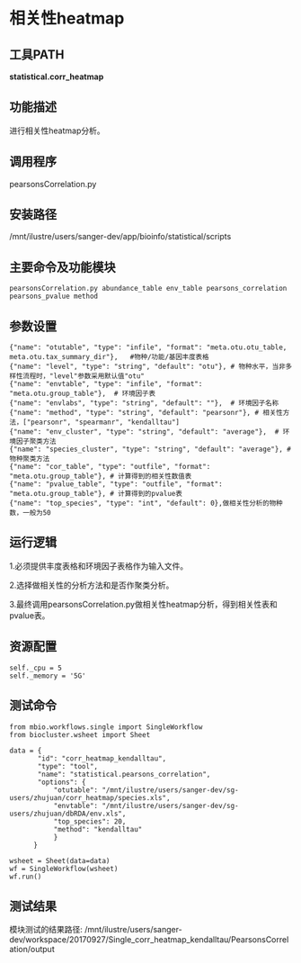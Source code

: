 相关性heatmap
===========


工具PATH
---------
**statistical.corr_heatmap**


功能描述
--------
进行相关性heatmap分析。


调用程序
-------
pearsonsCorrelation.py

安装路径
--------
/mnt/ilustre/users/sanger-dev/app/bioinfo/statistical/scripts


主要命令及功能模块
------------------
```
pearsonsCorrelation.py abundance_table env_table pearsons_correlation pearsons_pvalue method
```

参数设置
--------
```
{"name": "otutable", "type": "infile", "format": "meta.otu.otu_table, meta.otu.tax_summary_dir"},   #物种/功能/基因丰度表格
{"name": "level", "type": "string", "default": "otu"}, # 物种水平，当非多样性流程时，"level"参数采用默认值"otu"
{"name": "envtable", "type": "infile", "format": "meta.otu.group_table"},  # 环境因子表
{"name": "envlabs", "type": "string", "default": ""},  # 环境因子名称
{"name": "method", "type": "string", "default": "pearsonr"}, # 相关性方法，["pearsonr", "spearmanr", "kendalltau"]
{"name": "env_cluster", "type": "string", "default": "average"},  # 环境因子聚类方法
{"name": "species_cluster", "type": "string", "default": "average"}, # 物种聚类方法
{"name": "cor_table", "type": "outfile", "format": "meta.otu.group_table"}, # 计算得到的相关性数值表
{"name": "pvalue_table", "type": "outfile", "format": "meta.otu.group_table"}, # 计算得到的pvalue表
{"name": "top_species", "type": "int", "default": 0},做相关性分析的物种数，一般为50
```

运行逻辑
-------
1.必须提供丰度表格和环境因子表格作为输入文件。

2.选择做相关性的分析方法和是否作聚类分析。

3.最终调用pearsonsCorrelation.py做相关性heatmap分析，得到相关性表和pvalue表。


资源配置
-----------------------------------
```
self._cpu = 5
self._memory = '5G'
```

测试命令
-----------------------------------
```
from mbio.workflows.single import SingleWorkflow
from biocluster.wsheet import Sheet

data = {
       "id": "corr_heatmap_kendalltau",
       "type": "tool",
       "name": "statistical.pearsons_correlation",
       "options": {
           "otutable": "/mnt/ilustre/users/sanger-dev/sg-users/zhujuan/corr_heatmap/species.xls",
           "envtable": "/mnt/ilustre/users/sanger-dev/sg-users/zhujuan/dbRDA/env.xls",
           "top_species": 20,
           "method": "kendalltau"
           }
      }

wsheet = Sheet(data=data)
wf = SingleWorkflow(wsheet)
wf.run()
```

测试结果
-----------------------------------
模块测试的结果路径:
/mnt/ilustre/users/sanger-dev/workspace/20170927/Single_corr_heatmap_kendalltau/PearsonsCorrelation/output
